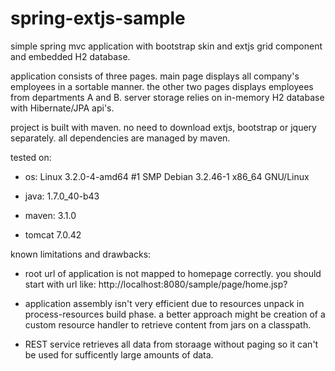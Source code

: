 spring-extjs-sample
===================

simple spring mvc application with bootstrap skin and extjs grid component and embedded H2 database.

application consists of three pages.
main page displays all company's employees in a sortable manner.
the other two pages displays employees from departments A and B.
server storage relies on in-memory H2 database with Hibernate/JPA api's.

project is built with maven.
no need to download extjs, bootstrap or jquery separately. all dependencies are managed by maven.



tested on:

- os: Linux 3.2.0-4-amd64 #1 SMP Debian 3.2.46-1 x86_64 GNU/Linux

- java: 1.7.0_40-b43

- maven: 3.1.0

- tomcat 7.0.42



known limitations and drawbacks:

- root url of application is not mapped to homepage correctly. you should start with url like: http://localhost:8080/sample/page/home.jsp?

- application assembly isn't very efficient due to resources unpack in process-resources build phase. a better approach might be creation of a custom resource handler to retrieve content from jars on a classpath.

- REST service retrieves all data from storaage without paging so it can't be used for sufficently large amounts of data.

